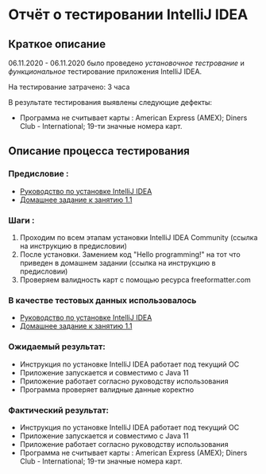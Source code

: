 # Отчёт о тестировании IntelliJ IDEA

## Краткое описание
06.11.2020 - 06.11.2020 было проведено *установочное тестрование*  и *функциональное* тестирование приложения IntelliJ IDEA.

На тестирование затрачено: 3 часа

В результате тестирования выявлены следующие дефекты: 

* Программа не считывает карты : American Express (AMEX); Diners Club - International; 19-ти значные номера карт.


## Описание процесса тестирования

### Предисловие : 

* [Руководство по установке IntelliJ IDEA](https://github.com/netology-code/javaqa-homeworks/blob/master/intro/idea.md)
* [Домашнее задание к занятию 1.1](https://github.com/netology-code/javaqa-homeworks/tree/master/intro)


### Шаги : 
1. Проходим по всем этапам установки IntelliJ IDEA Community (ссылка на инструкцию в предисловии)
1. После установки. Замением код "Hello programming!" на тот что приведен в домашнем задании (ссылка на инструкцию в предисловии)
1. Проверяем валидность карт с помощью ресурса freeformatter.com

### В качестве тестовых данных использовалось  
* [Руководство по установке IntelliJ IDEA](https://github.com/netology-code/javaqa-homeworks/blob/master/intro/idea.md)
* [Домашнее задание к занятию 1.1](https://github.com/netology-code/javaqa-homeworks/tree/master/intro)

### Ожидаемый результат:

* Инструкция по установке IntelliJ IDEA работает под текущий ОС
* Приложение запускается и совместимо с Java 11
* Приложение работает согласно руководству использования
* Программа проверяет валидные данные коректно

### Фактический результат: 

* Инструкция по установке IntelliJ IDEA работает под текущий ОС
* Приложение запускается и совместимо с Java 11
* Приложение работает согласно руководству использования
* Программа не считывает карты : American Express (AMEX); Diners Club - International; 19-ти значные номера карт.

